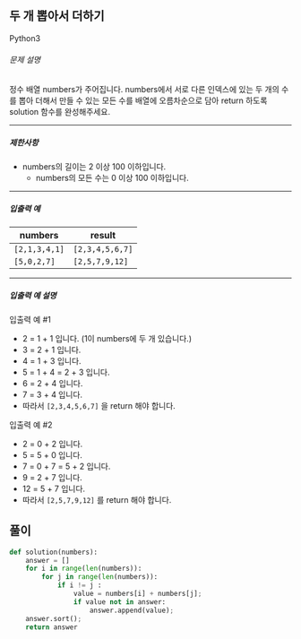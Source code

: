 ## 두 개 뽑아서 더하기

Python3

###### 문제 설명

정수 배열 numbers가 주어집니다. numbers에서 서로 다른 인덱스에 있는 두 개의 수를 뽑아 더해서 만들 수 있는 모든 수를 배열에 오름차순으로 담아 return 하도록 solution 함수를 완성해주세요.

* * * * *

##### 제한사항

-   numbers의 길이는 2 이상 100 이하입니다.
    -   numbers의 모든 수는 0 이상 100 이하입니다.

* * * * *

##### 입출력 예

| numbers | result |
| --- | --- |
| `[2,1,3,4,1]` | `[2,3,4,5,6,7]` |
| `[5,0,2,7]` | `[2,5,7,9,12]` |

* * * * *

##### 입출력 예 설명

입출력 예 #1

-   2 = 1 + 1 입니다. (1이 numbers에 두 개 있습니다.)
-   3 = 2 + 1 입니다.
-   4 = 1 + 3 입니다.
-   5 = 1 + 4 = 2 + 3 입니다.
-   6 = 2 + 4 입니다.
-   7 = 3 + 4 입니다.
-   따라서 `[2,3,4,5,6,7]` 을 return 해야 합니다.

입출력 예 #2

-   2 = 0 + 2 입니다.
-   5 = 5 + 0 입니다.
-   7 = 0 + 7 = 5 + 2 입니다.
-   9 = 2 + 7 입니다.
-   12 = 5 + 7 입니다.
-   따라서 `[2,5,7,9,12]` 를 return 해야 합니다.

## 풀이

```python
def solution(numbers):
    answer = []
    for i in range(len(numbers)):
        for j in range(len(numbers)):
            if i != j :
                value = numbers[i] + numbers[j];
                if value not in answer:
                    answer.append(value);
    answer.sort();
    return answer
```